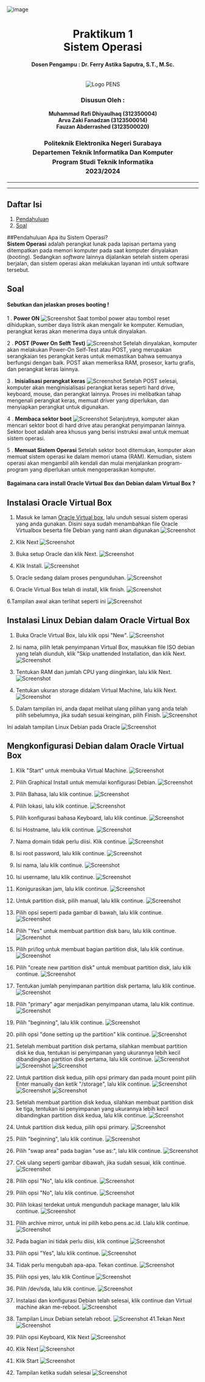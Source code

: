 ![image](https://github.com/rf1aa/SysOp_3123500004/assets/149743794/035a55bc-dc60-4698-947f-e18168722044)<div align="center">
  <h1 style="text-align: center;font-weight: bold">Praktikum 1<br>Sistem Operasi</h1>
  <h4 style="text-align: center;">Dosen Pengampu : Dr. Ferry Astika Saputra, S.T., M.Sc.</h4>
</div>
<br />
<div align="center">
  <img src="https://upload.wikimedia.org/wikipedia/id/4/44/Logo_PENS.png" alt="Logo PENS">
  <h3 style="text-align: center;">Disusun Oleh : </h3>
  <p style="text-align: center;">
    <strong>Muhammad Rafi Dhiyaulhaq (312350004) </strong><br>
    <strong>Arva Zaki Fanadzan (3123500014) </strong><br>
    <strong>Fauzan Abderrashed (3123500020)</strong>
  </p>
<h3 style="text-align: center;line-height: 1.5">Politeknik Elektronika Negeri Surabaya<br>Departemen Teknik Informatika Dan Komputer<br>Program Studi Teknik Informatika<br>2023/2024</h3>
  <hr><hr>
</div>

## Daftar Isi
1. [Pendahuluan](#Pendahuluan)
2. [Soal](#soal)

##Pendahuluan
Apa itu Sistem Operasi?<br>
<strong>Sistem Operasi</strong> adalah perangkat lunak pada lapisan pertama yang ditempatkan pada memori komputer pada saat komputer dinyalakan (<i>booting</i>). Sedangkan <i>software</i> lainnya dijalankan setelah sistem operasi berjalan, dan sistem operasi akan melakukan layanan inti untuk software tersebut.

## Soal
#### Sebutkan dan jelaskan proses booting !
1 . <strong>Power ON</strong>
![Screenshot](aset/img/1.jpg)
Saat tombol power atau tombol reset dihidupkan, sumber daya listrik akan mengalir ke komputer.
Kemudian, perangkat keras akan menerima daya untuk dinyalakan.

2 . <strong>POST (Power On Selft Test)</strong>
![Screenshot](aset/img/2.jpg)
Setelah dinyalakan, komputer akan melakukan Power-On Self-Test atau POST, yang merupakan serangkaian tes perangkat keras untuk memastikan bahwa semuanya berfungsi dengan baik. 
POST akan memeriksa RAM, prosesor, kartu grafis, dan perangkat keras lainnya. 

3 . <strong>Inisialisasi perangkat keras</strong>
![Screenshot](aset/img/3.jpg)
Setelah POST selesai, komputer akan menginisialisasi perangkat keras seperti hard drive, keyboard, mouse, dan perangkat lainnya. 
Proses ini melibatkan tahap mengenali perangkat keras, memuat driver yang diperlukan, dan menyiapkan perangkat untuk digunakan.

4 . <strong>Membaca sektor boot</strong>
![Screenshot](aset/img/4.jpg)
Selanjutnya, komputer akan mencari sektor boot di hard drive atau perangkat penyimpanan lainnya. 
Sektor boot adalah area khusus yang berisi instruksi awal untuk memuat sistem operasi.

5 . <strong>Memuat Sistem Operasi</strong>
Setelah sektor boot ditemukan, komputer akan memuat sistem operasi ke dalam memori utama (RAM). 
Kemudian, sistem operasi akan mengambil alih kendali dan mulai menjalankan program-program yang diperlukan untuk mengoperasikan komputer.

#### Bagaimana cara install Oracle Virtual Box dan Debian dalam Virtual Box ?

## Instalasi Oracle Virtual Box
1. Masuk ke laman [Oracle Virtual box](https://www.virtualbox.org/wiki/Downloads), lalu unduh sesuai sistem operasi yang anda gunakan. Disini saya sudah menambahkan file Oracle Virtualbox beserta file Debian yang nanti akan digunakan
![Screenshot](aset/img/Debian/2.png)

2. Klik Next
![Screenshot](aset/img/Debian/3.png)

3. Buka setup Oracle dan klik Next.
![Screenshot](aset/img/Debian/4.png)

4. Klik Install.
![Screenshot](aset/img/Debian/5.png)

5. Oracle sedang dalam proses pengunduhan.
![Screenshot](iaset/img/Debian/6.png)

6. Oracle Virtual Box telah di install, klik finish.
![Screenshot](aset/img/Debian/7.png)

6.Tampilan awal akan terlihat seperti ini
![Screenshot](aset/img/Debian/1.png)

## Instalasi Linux Debian dalam Oracle Virtual Box
1. Buka Oracle Virtual Box, lalu klik opsi "New".
![Screenshot](aset/img/Debian/1.png)

2. Isi nama, pilih letak penyimpanan Virtual Box, masukkan file ISO debian yang telah diunduh, klik "Skip unattended Installation, dan klik Next.
![Screenshot](aset/img/1.png)

3. Tentukan RAM dan jumlah CPU yang diinginkan, lalu klik Next.
![Screenshot](aset/img/3.png)

4. Tentukan ukuran storage didalam Virtual Machine,  lalu klik Next.
![Screenshot](aset/img/4.png)

5. Dalam tampilan ini, anda dapat melihat ulang pilihan yang anda telah pilih sebelumnya, jika sudah sesuai keinginan, pilih Finish.
![Screenshot](aset/img/5.png)

Ini adalah tampilan Linux Debian pada Oracle
![Screenshot](aset/img/6.png)

## Mengkonfigurasi Debian dalam Oracle Virtual Box
1. Klik "Start" untuk membuka Virtual Machine.
![Screenshot](aset/img/6.png)

2. Pilih Graphical Install untuk memulai konfigurasi Debian.
![Screenshot](aset/img/7.png)

3. Pilih Bahasa, lalu klik continue.
![Screenshot](aset/img/8.png)

4. Pilih lokasi, lalu klik continue.
![Screenshot](aset/img/9.png)

5. Pilih konfigurasi bahasa Keyboard, lalu klik continue.
![Screenshot](aset/img/11.png)

6. Isi Hostname, lalu klik continue.
![Screenshot](aset/img/13.png)

7. Nama domain tidak perlu diisi. Klik continue.
![Screenshot](aset/img/14.png)

8. Isi root password, lalu klik continue.
![Screenshot](aset/img/15.png)

9. Isi nama, lalu klik continue.
![Screenshot](aset/img/17.png)

10. Isi username, lalu klik continue.
![Screenshot](aset/img/18.png)

11. Konigurasikan jam, lalu klik continue.
![Screenshot](aset/img/21.png)

12. Untuk partition disk, pilih manual, lalu klik continue.
![Screenshot](aset/img/23.png)

13. Pilih opsi seperti pada gambar di bawah, lalu klik continue.
![Screenshot](aset/img/24.png)

14. Pilih "Yes" untuk membuat partition disk baru, lalu klik continue.
![Screenshot](aset/img/25.png)

15. Pilih pri/log untuk membuat bagian partition disk, lalu klik continue.
![Screenshot](aset/img/26.png)

16. Pilih "create new partition disk" untuk membuat partition disk, lalu klik continue.
![Screenshot](aset/img/27.png)

17. Tentukan jumlah penyimpanan partition disk pertama, lalu klik continue.
![Screenshot](aset/img/29.png)

18. Pilih "primary" agar menjadikan penyimpanan utama, lalu klik continue.
![Screenshot](aset/img/30.png)

19. Pilih "beginning", lalu klik continue.
![Screenshot](aset/img/31.png)

20. pilih opsi "done setting up the partition" klik continue.
![Screenshot](aset/img/33.png)

21. Setelah membuat partition disk pertama, silahkan membuat partition disk ke dua, tentukan isi penyimpanan yang ukurannya lebih kecil dibandingkan partition disk pertama, lalu klik continue.
![Screenshot](aset/img/34.png)
![Screenshot](aset/img/35.png)
![Screenshot](aset/img/37.png)


23. Untuk partition disk kedua, pilih opsi primary dan pada mount point pilih Enter manually dan ketik "/storage", lalu klik continue.
![Screenshot](aset/img/41.png)
![Screenshot](aset/img/42.png)
![Screenshot](aset/img/43.png)

25. Setelah membuat partition disk kedua, silahkan membuat partition disk ke tiga, tentukan isi penyimpanan yang ukurannya lebih kecil dibandingkan partition disk kedua, lalu klik continue.
![Screenshot](aset/img/47.png)

26. Untuk partition disk kedua, pilih opsi primary.
![Screenshot](aset/img/50.png)

27. Pilih "beginning", lalu klik continue.
![Screenshot](aset/img/51.png)

28.  Pilih "swap area" pada bagian "use as:", lalu klik continue.
![Screenshot](aset/img/52.png)

29. Cek ulang seperti gambar dibawah, jika sudah sesuai, klik continue.
![Screenshot](aset/img/54.png)

30. Pilih opsi "No", lalu klik continue.
![Screenshot](aset/img/55.png)


31. Pilih opsi "No", lalu klik continue.
![Screenshot](aset/img/59.png)

32. Pilih lokasi terdekat untuk mengunduh package manager, lalu klik continue.
![Screenshot](aset/img/60.png)

33. Pilih archive mirror, untuk ini pilih kebo.pens.ac.id. Llalu klik continue.
![Screenshot](aset/img/61.png)

34. Pada bagian ini tidak perlu diisi, klik continue
![Screenshot](aset/img/62.png)

35. Pilih opsi "Yes", lalu klik continue.
![Screenshot](aset/img/63.png)

36. Tidak perlu mengubah apa-apa. Tekan continue.
![Screenshot](aset/img/64.png)

37. Pilih opsi yes, lalu klik Continue
![Screenshot](aset/img/66.png)

38. Pilih /dev/sda, lalu klik continue.
![Screenshot](aset/img/67.png)

39. Instalasi dan konfigurasi Debian telah selesai, klik continue dan Virtual machine akan me-reboot. 
![Screenshot](aset/img/68.png)

40. Tampilan Linux Debian setelah reboot.
![Screenshot](aset/img/69.png)
41.Tekan Next
 ![Screenshot](aset/img/70.png)
42. Pilih opsi Keyboard, Klik Next
![Screenshot](aset/img/71.png)
43. Klik Next
![Screenshot](aset/img/72.png)
44. Klik Start
![Screenshot](aset/img/73.png)
45. Tampilan ketika sudah selesai
![Screenshot](aset/img/74.png)
